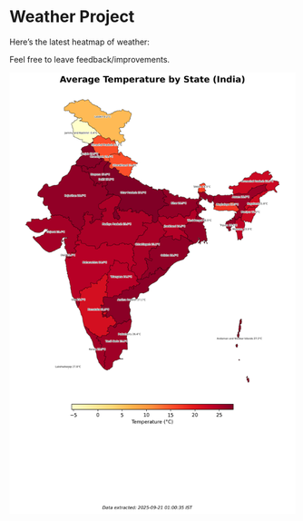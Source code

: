 # Weather Project

Here’s the latest heatmap of weather:

Feel free to leave feedback/improvements.

![India Heatmap](docs/assets/india_heatmap.png?v=CF00DD)
